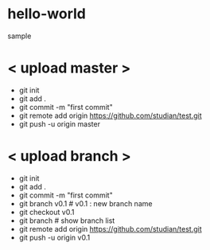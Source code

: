 # hello-world
sample

# < upload master >
- git init
- git add .
- git commit -m "first commit"
- git remote add origin https://github.com/studian/test.git
- git push -u origin master

# < upload branch >
- git init
- git add .
- git commit -m "first commit"
- git branch v0.1             # v0.1 : new branch name
- git checkout v0.1
- git branch                  # show branch list
- git remote add origin https://github.com/studian/test.git
- git push -u origin v0.1

